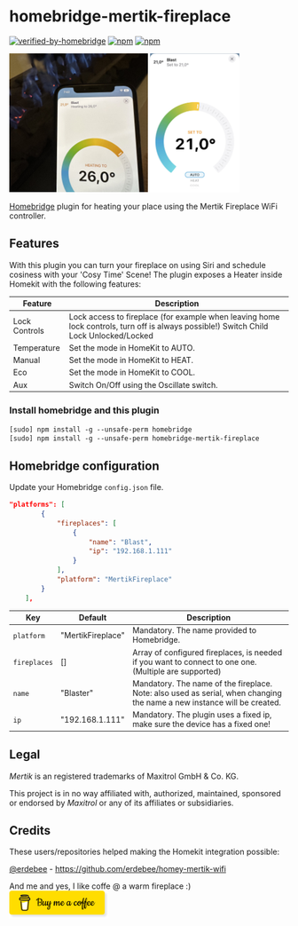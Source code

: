 # homebridge-mertik-fireplace
[![verified-by-homebridge](https://badgen.net/badge/homebridge/verified/purple)](https://github.com/homebridge/homebridge/wiki/Verified-Plugins)
[![npm](https://img.shields.io/npm/v/homebridge-mertik-fireplace.svg)](https://www.npmjs.com/package/homebridge-mertik-fireplace) [![npm](https://img.shields.io/npm/dt/homebridge-mertik-fireplace.svg)](https://www.npmjs.com/package/homebridge-mertik-fireplace)

<img src="https://github.com/tritter/homebridge-mertik-fireplace/blob/master/.img/sample.jpg?raw=true" height=250 >
<img src="https://github.com/tritter/homebridge-mertik-fireplace/blob/master/.img/homekit.jpg?raw=true" height=250 >


[Homebridge](https://github.com/nfarina/homebridge) plugin for heating your place using the Mertik Fireplace WiFi controller.

## Features
With this plugin you can turn your fireplace on using Siri and schedule cosiness with your 'Cosy Time' Scene! The plugin exposes a Heater inside Homekit with the following features:

| Feature | Description |
|----------|----------|
|Lock Controls| Lock access to fireplace (for example when leaving home lock controls, turn off is always possible!) Switch Child Lock Unlocked/Locked |
|Temperature| Set the mode in HomeKit to AUTO. |
|Manual| Set the mode in HomeKit to HEAT. |
|Eco| Set the mode in HomeKit to COOL. |
|Aux| Switch On/Off using the Oscillate switch. |

### Install homebridge and this plugin
```
[sudo] npm install -g --unsafe-perm homebridge
[sudo] npm install -g --unsafe-perm homebridge-mertik-fireplace
```

## Homebridge configuration
Update your Homebridge `config.json` file.
```json
"platforms": [
        {
            "fireplaces": [
                {
                    "name": "Blast",
                    "ip": "192.168.1.111"
                }
            ],
            "platform": "MertikFireplace"
        }
    ],
```


| Key                     | Default         | Description                                                                                                                                                                                                 |
|-------------------------|-----------------|-------------------------------------------------------------------------------------------------------------------------------------------------------------------------------------------------------------|
| `platform`|"MertikFireplace"| Mandatory. The name provided to Homebridge. |
| `fireplaces`|[]|Array of configured fireplaces, is needed if you want to connect to one one. (Multiple are supported)|
| `name`|"Blaster"| Mandatory. The name of the fireplace. Note: also used as serial, when changing the name a new instance will be created.
| `ip`|"192.168.1.111"| Mandatory. The plugin uses a fixed ip, make sure the device has a fixed one!

## Legal

*Mertik* is an registered trademarks of Maxitrol GmbH & Co. KG.

This project is in no way affiliated with, authorized, maintained, sponsored or endorsed by *Maxitrol* or any of its affiliates or subsidiaries.

## Credits
These users/repositories helped making the Homekit integration possible:

[@erdebee](https://github.com/erdebee/homey-mertik-wifi) - https://github.com/erdebee/homey-mertik-wifi

And me and yes, I like coffe @ a warm fireplace :)
<br>[<img src="https://github.com/tritter/homebridge-mertik-fireplace/blob/master/.img/coffee-button.png?raw=true" height=50 >](https://www.buymeacoffee.com/tritter)
